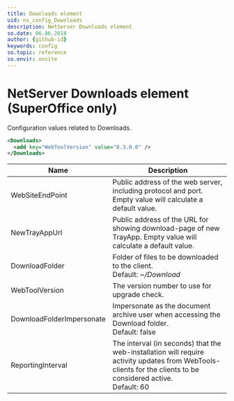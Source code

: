 ```yaml
---
title: Downloads element
uid: ns_config_Downloads
description: NetServer Downloads element
so.date: 06.06.2018
author: {github-id}
keywords: config
so.topic: reference
so.envir: onsite
---
```


# NetServer Downloads element (SuperOffice only)

Configuration values related to Downloads.

```XML
<Downloads>
  <add key="WebToolVersion" value="8.3.0.0" />
</Downloads>
```

| Name | Description |
|---|---|
| WebSiteEndPoint | Public address of the web server, including protocol and port. Empty value will calculate a default value. |
| NewTrayAppUrl | Public address of the URL for showing download-page of new TrayApp. Empty value will calculate a default value. |
| DownloadFolder | Folder of files to be downloaded to the client.<br>Default: *~/Download* |
| WebToolVersion | The version number to use for upgrade check. |
| DownloadFolderImpersonate | Impersonate as the document archive user when accessing the Download folder.<br>Default: false |
| ReportingInterval | The interval (in seconds) that the web-installation will require activity updates from WebTools-clients for the clients to be considered active.<br>Default: 60 |
